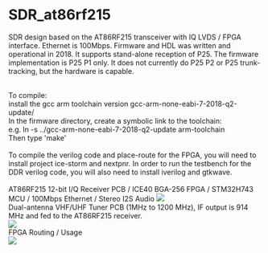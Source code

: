 # SDR_at86rf215
SDR design based on the AT86RF215 transceiver with IQ LVDS / FPGA interface. Ethernet is 100Mbps.
Firmware and HDL was written and operational in 2018. It supports stand-alone reception of P25. The firmware implementation is P25 P1 only. It does not currently do P25 P2 or P25 trunk-tracking, but the hardware is capable.

<BR>To compile:
<BR>install the gcc arm toolchain version gcc-arm-none-eabi-7-2018-q2-update/
<BR>In the firmware directory, create a symbolic link to the toolchain: 
<BR>e.g.  ln -s ../gcc-arm-none-eabi-7-2018-q2-update  arm-toolchain
<BR>Then type 'make'
<BR>
<BR>
To compile the verilog code and place-route for the FPGA, you will need to install project ice-storm and nextpnr. In order to run the testbench for the DDR verilog code, you will also need to install iverilog and gtkwave.
<BR>
<BR>
AT86RF215 12-bit I/Q Receiver PCB / ICE40 BGA-256 FPGA / STM32H743 MCU / 100Mbps Ethernet / Stereo I2S Audio
<img src="https://raw.githubusercontent.com/tvelliott/SDR_at86rf215/main/images/SDR_at86rf215.png">
<BR>
Dual-antenna VHF/UHF Tuner PCB (1MHz to 1200 MHz), IF output is 914 MHz and fed to the AT86RF215 receiver.
<BR>
<img src="https://github.com/tvelliott/SDR_at86rf215/blob/main/images/ext_tuner_pcb.png">
<BR>
FPGA Routing / Usage
<BR>
<img src="https://github.com/tvelliott/SDR_at86rf215/blob/main/images/fpga_place1.png">
